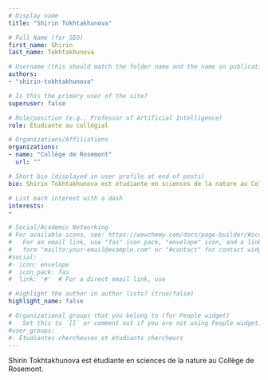 ```yaml
---
# Display name
title: "Shirin Tokhtakhunova"

# Full Name (for SEO)
first_name: Shirin
last_name: Tokhtakhunova

# Username (this should match the folder name and the name on publications)
authors:
- "shirin-tokhtakhunova"

# Is this the primary user of the site?
superuser: false

# Role/position (e.g., Professor of Artificial Intelligence)
role: Étudiante au collégial

# Organizations/Affiliations
organizations:
- name: "Collège de Rosemont"
  url: ""

# Short bio (displayed in user profile at end of posts)
bio: Shirin Tokhtakhunova est étudiante en sciences de la nature au Collège de Rosemont.

# List each interest with a dash
interests:
-

# Social/Academic Networking
# For available icons, see: https://wowchemy.com/docs/page-builder/#icons
#   For an email link, use "fas" icon pack, "envelope" icon, and a link in the
#   form "mailto:your-email@example.com" or "#contact" for contact widget.
#social:
#- icon: envelope
#  icon_pack: fas
#  link: '#'  # For a direct email link, use

# Highlight the author in author lists? (true/false)
highlight_name: false

# Organizational groups that you belong to (for People widget)
#   Set this to `[]` or comment out if you are not using People widget.
#user_groups:
#- Étudiantes chercheuses et étudiants chercheurs
---
```

Shirin Tokhtakhunova est étudiante en sciences de la nature au Collège de Rosemont.